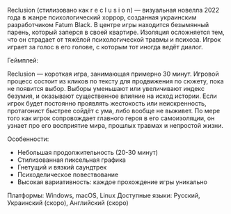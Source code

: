 Reclusion (стилизовано как r e c l u s i o n) — визуальная новелла 2022 года в жанре психологический хоррор, созданная украинским разработчиком Fatum Black. В центре игры находится безымянный парень, который заперся в своей квартире. Изоляция осложняется тем, что он страдает от тяжёлой психологической травмы и психоза. Игрок играет за голос в его голове, с которым тот иногда ведёт диалог.

Геймплей:

Reclusion — короткая игра, занимающая примерно 30 минут. Игровой процесс состоит из кликов по тексту для продвижения по сюжету, пока не появится выбор. Выборы уменьшают или увеличивают индекс безумия, и оказывают существенное влияние на исход истории. Если игрок будет постоянно проявлять жестокость или неискренность, протагонист быстрее сойдёт с ума, либо вообще не выживет. По мере того как игрок сопровождает главного героя в его самоизоляции, он узнает про его восприятие мира, прошлых травмах и непростой жизни.

Особенности:

- Небольшая продолжительность (20-30 минут) 
- Стилизованная пиксельная графика
- Гнетущий и вязкий саундтрек
- Психоделическое повествование
- Высокая вариативность: каждое прохождение игры уникально

Платформы: Windows, macOS, Linux
Доступные языки:  Русский, Украинский (скоро), Английский (скоро)

